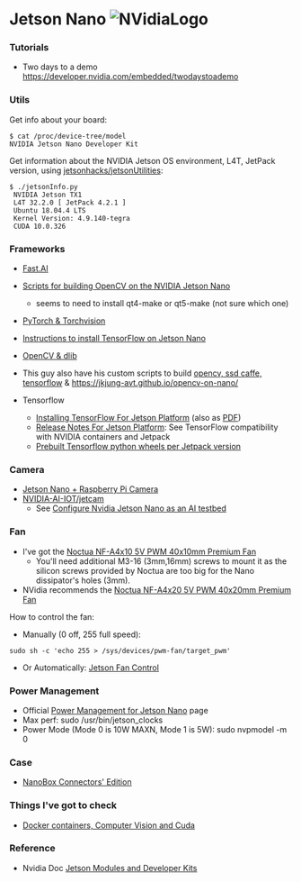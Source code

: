 # Jetson Nano ![NVidiaLogo](https://developer.nvidia.com/sites/all/themes/devzone_base/images/nvidia.png) 

### Tutorials 

- Two days to a demo https://developer.nvidia.com/embedded/twodaystoademo

### Utils

Get info about your board:

```
$ cat /proc/device-tree/model
NVIDIA Jetson Nano Developer Kit
```
Get information about the NVIDIA Jetson OS environment, L4T, JetPack version, using [jetsonhacks/jetsonUtilities](https://github.com/jetsonhacks/jetsonUtilities):

```
$ ./jetsonInfo.py 
 NVIDIA Jetson TX1
 L4T 32.2.0 [ JetPack 4.2.1 ]
 Ubuntu 18.04.4 LTS
 Kernel Version: 4.9.140-tegra
 CUDA 10.0.326
```

### Frameworks

- [Fast.AI](https://forums.fast.ai/t/share-your-work-here/27676/1274)
- [Scripts for building OpenCV on the NVIDIA Jetson Nano](https://github.com/JetsonHacksNano/buildOpenCV)
  - seems to need to install qt4-make or qt5-make (not sure which one)
- [PyTorch & Torchvision](https://devtalk.nvidia.com/default/topic/1049071/jetson-nano/pytorch-for-jetson-nano/)
- [Instructions to install TensorFlow on Jetson Nano](https://docs.nvidia.com/deeplearning/frameworks/install-tf-jetson-platform/index.html)
- [OpenCV & dlib](https://medium.com/@ageitgey/build-a-hardware-based-face-recognition-system-for-150-with-the-nvidia-jetson-nano-and-python-a25cb8c891fd)
- This guy also have his custom scripts to build [opencv, ssd caffe, tensorflow](https://github.com/jkjung-avt/jetson_nano) & https://jkjung-avt.github.io/opencv-on-nano/

- Tensorflow
  - [Installing TensorFlow For Jetson Platform](https://docs.nvidia.com/deeplearning/frameworks/install-tf-jetson-platform/index.html) (also as [PDF](https://docs.nvidia.com/deeplearning/frameworks/pdf/Install-TensorFlow-Jetson-Platform.pdf))
  - [Release Notes For Jetson Platform](https://docs.nvidia.com/deeplearning/frameworks/install-tf-jetson-platform-release-notes/tf-jetson-rel.html#tf-jetson-rel): See TensorFlow compatibility with NVIDIA containers and Jetpack
  - [Prebuilt Tensorflow python wheels per Jetpack version](https://developer.download.nvidia.com/compute/redist/jp/)


### Camera

- [Jetson Nano + Raspberry Pi Camera](https://www.jetsonhacks.com/2019/04/02/jetson-nano-raspberry-pi-camera/)
- [NVIDIA-AI-IOT/jetcam](https://github.com/NVIDIA-AI-IOT/jetcam)
  - See [Configure Nvidia Jetson Nano as an AI testbed](https://thenewstack.io/tutorial-configure-nvidia-jetson-nano-as-an-ai-testbed/)
  
### Fan

- I've got the [Noctua NF-A4x10 5V PWM 40x10mm Premium Fan](https://noctua.at/en/nf-a4x10-5v-pwm)
  - You'll need additional M3-16 (3mm,16mm) screws to mount it as the silicon screws provided by Noctua are too big for the Nano dissipator's holes (3mm).
- NVidia recommends the [Noctua NF-A4x20 5V PWM 40x20mm Premium Fan](https://noctua.at/en/nf-a4x20-5v-pwm)

How to control the fan:

- Manually (0 off, 255 full speed):
```
sudo sh -c 'echo 255 > /sys/devices/pwm-fan/target_pwm'
```
- Or Automatically: [Jetson Fan Control](https://github.com/Pyrestone/jetson-fan-ctl)

### Power Management

- Official [Power Management for Jetson Nano](https://docs.nvidia.com/jetson/l4t/index.html#page/Tegra%20Linux%20Driver%20Package%20Development%20Guide/power_management_nano.html#wwpID0E6HA) page
- Max perf: sudo /usr/bin/jetson_clocks
- Power Mode (Mode 0 is 10W MAXN, Mode 1 is 5W): sudo nvpmodel -m 0

### Case

- [NanoBox Connectors' Edition](https://cults3d.com/en/3d-model/tool/jetson-nano-case-connectors-edition)

### Things I've got to check

- [Docker containers, Computer Vision and Cuda](https://twitter.com/pjdecarlo/status/1149850403149762560) 

### Reference

- Nvidia Doc [Jetson Modules and Developer Kits](https://docs.nvidia.com/jetson/l4t/index.html#page/Tegra%2520Linux%2520Driver%2520Package%2520Development%2520Guide%2Fhw_setup.html%23wwpID0E0FN0HA)
